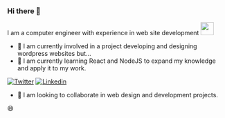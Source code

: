 ### Hi there 👋

I am a computer engineer with experience in web site development <img src="https://media.giphy.com/media/WUlplcMpOCEmTGBtBW/giphy.gif" width="30">

- 🔭 I am currently involved in a project developing and designing wordpress websites but...
- 🌱 I am currently learning React and NodeJS to expand my knowledge and apply it to my work.

[![Twitter](https://img.shields.io/badge/Twitter-1DA1F2?style=for-the-badge&logo=twitter&logoColor=white)](https://twitter.com/intent/follow?screen_name=renecito9207)
[![Linkedin](https://img.shields.io/badge/LinkedIn-0077B5?style=for-the-badge&logo=linkedin&logoColor=white)](https://www.linkedin.com/in/rene-manuel-puig-p%C3%A9rez-652a6a17a/)

- 👯 I am looking to collaborate in web design and development projects.

😄 


